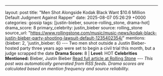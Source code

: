 ---
layout: post
title: "Men Shot Alongside Kodak Black Want $10.6 Million Default Judgment Against Rapper"
date: 2025-08-07 05:26:29 +0000
categories: gossip
tags: [justin-bieber, source-rolling_stone, drama-hot]
drama_score: 8
primary_celebrity: justin_bieber
source: rolling_stone
source_url: "https://www.rollingstone.com/music/music-news/kodak-black-justin-bieber-party-shooting-lawsuit-default-1235402354/"
mentions: {bieber: 2, 'justin_bieber: 6} --- Two men shot outside a Justin Bieber-hosted party three years ago were set to begin a civil trial this month, but a judge scrapped the date **Drama Score:** 8 | **Level:** HOT **Celebrities Mentioned:** Bieber, Justin Bieber [Read full article at Rolling Stone](https://www.rollingstone.com/music/music-news/kodak-black-justin-bieber-party-shooting-lawsuit-default-1235402354/) --- *This post was automatically generated from RSS feeds. Drama scores are calculated based on mention frequency and source reliability.*
